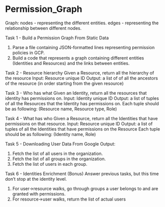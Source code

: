 # Permission_Graph

Graph:
nodes - representing the different entities. 
edges - representing the relationship between different nodes. 

Task 1 - Build a Permission Graph From Static Data
1. Parse a file containing JSON-formatted lines representing permission policies in GCP.
2. Build a code that represents a graph containing different entities (Identities and Resources) and the links between entities.

Task 2 - Resource hierarchy
Given a Resource, return all the hierarchy of the resource
Input: Resource unique ID
Output: a list of of all the ancestors of the resource (in order starting from the given resource)

Task 3 - Who has what
Given an Identity, return all the resources that identity has permissions on.
Input: Identity unique ID
Output: a list of tuples of all the Resources that the Identity has permissions on.
Each tuple should be as following: (Resource name, Resource type, Role)

Task 4 - What has who
Given a Resource, return all the Identities that have permissions on that resource.
Input: Resource unique ID
Output: a list of tuples of all the Identities that have permissions on the Resource
Each tuple should be as following: (Identity name, Role)

Task 5 - Downloading User Data From Google
Output:
1. Fetch the list of all users in the organization.
2. Fetch the list of all groups in the organization.
3. Fetch the list of users in each group.

Task 6 - Identities Enrichment (Bonus)
Answer previous tasks, but this time don’t stop at the identity level.
1. For user->resource walks, go through groups a user belongs to and are granted with permissions.
2. For resource->user walks, return the list of actual users
